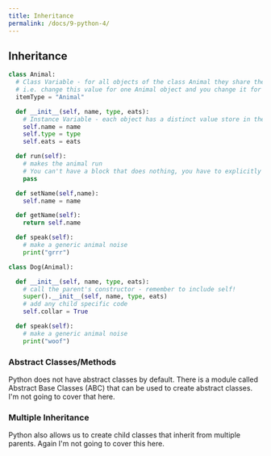 ```yaml
---
title: Inheritance
permalink: /docs/9-python-4/
---
```


## Inheritance

```python
class Animal:
  # Class Variable - for all objects of the class Animal they share the same values
  # i.e. change this value for one Animal object and you change it for all of them
  itemType = "Animal"  

  def __init__(self, name, type, eats):
    # Instance Variable - each object has a distinct value store in these
    self.name = name
    self.type = type
    self.eats = eats

  def run(self):
    # makes the animal run
    # You can't have a block that does nothing, you have to explicitly say it does nothing with pass
    pass

  def setName(self,name):
    self.name = name    

  def getName(self):
    return self.name 

  def speak(self):
    # make a generic animal noise
    print("grrr")

class Dog(Animal):

  def __init__(self, name, type, eats):
    # call the parent's constructor - remember to include self!
    super().__init__(self, name, type, eats)
    # add any child specific code
    self.collar = True

  def speak(self):
    # make a generic animal noise
    print("woof")
```

### Abstract Classes/Methods

Python does not have abstract classes by default. There is a module called Abstract Base Classes (ABC) that can be used to create abstract classes. I'm not going to cover that here.

### Multiple Inheritance

Python also allows us to create child classes that inherit from multiple parents. Again I'm not going to cover this here.

